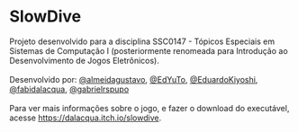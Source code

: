 # SlowDive
Projeto desenvolvido para a disciplina SSC0147 - Tópicos Especiais em Sistemas de Computação I (posteriormente renomeada para Introdução ao Desenvolvimento de Jogos Eletrônicos).<br><br>
Desenvolvido por: [@almeidagustavo](https://github.com/almeidagustavo), [@EdYuTo](https://github.com/EdYuTo), [@EduardoKiyoshi](https://github.com/EduardoKiyoshi), [@fabidalacqua](https://github.com/fabidalacqua), [@gabrielrspupo](https://github.com/gabrielrspupo)<br><br>
Para ver mais informações sobre o jogo, e fazer o download do executável, acesse https://dalacqua.itch.io/slowdive.

